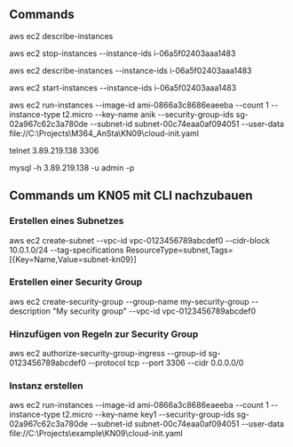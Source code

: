 ## Commands

aws ec2 describe-instances

aws ec2 stop-instances --instance-ids i-06a5f02403aaa1483 

aws ec2 describe-instances --instance-ids i-06a5f02403aaa1483

aws ec2 start-instances --instance-ids i-06a5f02403aaa1483 

aws ec2 run-instances --image-id ami-0866a3c8686eaeeba --count 1 --instance-type t2.micro --key-name anik --security-group-ids sg-02a967c62c3a780de --subnet-id subnet-00c74eaa0af094051 --user-data file://C:\Projects\M364_AnSta\KN09\cloud-init.yaml

telnet 3.89.219.138 3306

mysql -h 3.89.219.138 -u admin -p



## Commands um KN05 mit CLI nachzubauen

### Erstellen eines Subnetzes
aws ec2 create-subnet --vpc-id vpc-0123456789abcdef0 --cidr-block 10.0.1.0/24 --tag-specifications ResourceType=subnet,Tags=[{Key=Name,Value=subnet-kn09}]

### Erstellen einer Security Group
aws ec2 create-security-group --group-name my-security-group --description "My security group" --vpc-id vpc-0123456789abcdef0

### Hinzufügen von Regeln zur Security Group
aws ec2 authorize-security-group-ingress --group-id sg-0123456789abcdef0 --protocol tcp --port 3306 --cidr 0.0.0.0/0

### Instanz erstellen
aws ec2 run-instances --image-id ami-0866a3c8686eaeeba --count 1 --instance-type t2.micro --key-name key1 --security-group-ids sg-02a967c62c3a780de --subnet-id subnet-00c74eaa0af094051 --user-data file://C:\Projects\example\KN09\cloud-init.yaml

